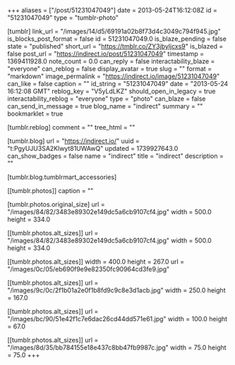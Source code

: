 +++
aliases = ["/post/51231047049"]
date = 2013-05-24T16:12:08Z
id = "51231047049"
type = "tumblr-photo"

[tumblr]
link_url = "/images/14/d5/69191a02b8f73d4c3049c794f945.jpg"
is_blocks_post_format = false
id = 51231047049.0
is_blaze_pending = false
state = "published"
short_url = "https://tmblr.co/ZY3jbyljcxs9"
is_blazed = false
post_url = "https://indirect.io/post/51231047049"
timestamp = 1369411928.0
note_count = 0.0
can_reply = false
interactability_blaze = "everyone"
can_reblog = false
display_avatar = true
slug = ""
format = "markdown"
image_permalink = "https://indirect.io/image/51231047049"
can_like = false
caption = ""
id_string = "51231047049"
date = "2013-05-24 16:12:08 GMT"
reblog_key = "V5yLdLKZ"
should_open_in_legacy = true
interactability_reblog = "everyone"
type = "photo"
can_blaze = false
can_send_in_message = true
blog_name = "indirect"
summary = ""
bookmarklet = true

[tumblr.reblog]
comment = ""
tree_html = ""

[tumblr.blog]
url = "https://indirect.io/"
uuid = "t:PgyUJU3SA2Klwyt81UWAwQ"
updated = 1739927643.0
can_show_badges = false
name = "indirect"
title = "indirect"
description = ""

[tumblr.blog.tumblrmart_accessories]

[[tumblr.photos]]
caption = ""

[tumblr.photos.original_size]
url = "/images/84/82/3483e89302e149dc5a6cb9107cf4.jpg"
width = 500.0
height = 334.0

[[tumblr.photos.alt_sizes]]
url = "/images/84/82/3483e89302e149dc5a6cb9107cf4.jpg"
width = 500.0
height = 334.0

[[tumblr.photos.alt_sizes]]
width = 400.0
height = 267.0
url = "/images/0c/05/eb690f9e9e82350fc90964cd3fe9.jpg"

[[tumblr.photos.alt_sizes]]
url = "/images/9c/0c/2f1b01a2e0f1b8fd9c9c8e3d1acb.jpg"
width = 250.0
height = 167.0

[[tumblr.photos.alt_sizes]]
url = "/images/bc/90/51e42f1c7e6dac26cd44dd571e61.jpg"
width = 100.0
height = 67.0

[[tumblr.photos.alt_sizes]]
url = "/images/8d/35/bb784155e18e437c8bb47fb9987c.jpg"
width = 75.0
height = 75.0
+++
